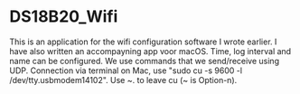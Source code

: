 # DS18B20_Wifi
This is an application for the wifi configuration software I wrote earlier. I have also
written an accompayning app voor macOS. Time, log interval and name can be configured. We
use commands that we send/receive using UDP.
Connection via terminal on Mac, use "sudo cu -s 9600 -l /dev/tty.usbmodem14102". Use ~. to 
leave cu (~ is Option-n).

